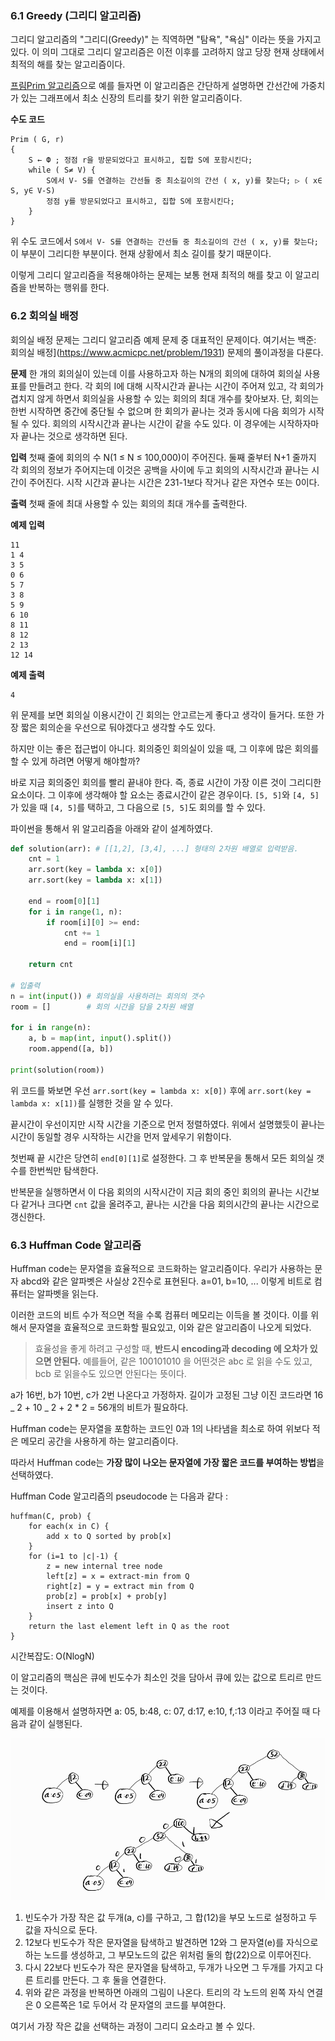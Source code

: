 ### 6.1 Greedy (그리디 알고리즘)

그리디 알고리즘의 "그리디(Greedy)" 는 직역하면 "탐욕", "욕심" 이라는 뜻을 가지고 있다. 이 의미 그대로 그리디 알고리즘은 이전 이후를 고려하지 않고 당장 현재 상태에서 최적의 해를 찾는 알고리즘이다.

[프림Prim 알고리즘](https://github.com/1Dohyeon/Study-Algorithms/blob/main/Graph.md)으로 예를 들자면 이 알고리즘은 간단하게 설명하면 간선간에 가중치가 있는 그래프에서 최소 신장의 트리를 찾기 위한 알고리즘이다.

**수도 코드**

```
Prim ( G, r)
{
	S ← Ф ; 정점 r을 방문되었다고 표시하고, 집합 S에 포함시킨다;
	while ( S≠ V) {
		S에서 V- S를 연결하는 간선들 중 최소길이의 간선 ( x, y)를 찾는다; ▷ ( x∈ S, y∈ V-S)
		정점 y를 방문되었다고 표시하고, 집합 S에 포함시킨다;
	}
}
```

위 수도 코드에서 `S에서 V- S를 연결하는 간선들 중 최소길이의 간선 ( x, y)를 찾는다;` 이 부분이 그리디한 부분이다. 현재 상황에서 최소 길이를 찾기 때문이다.

이렇게 그리디 알고리즘을 적용해야하는 문제는 보통 현재 최적의 해를 찾고 이 알고리즘을 반복하는 행위를 한다.

### 6.2 회의실 배정

회의실 배정 문제는 그리디 알고리즘 예제 문제 중 대표적인 문제이다. 여기서는 백준: 회의실 배정](https://www.acmicpc.net/problem/1931) 문제의 풀이과정을 다룬다.

**문제**
한 개의 회의실이 있는데 이를 사용하고자 하는 N개의 회의에 대하여 회의실 사용표를 만들려고 한다. 각 회의 I에 대해 시작시간과 끝나는 시간이 주어져 있고, 각 회의가 겹치지 않게 하면서 회의실을 사용할 수 있는 회의의 최대 개수를 찾아보자.
단, 회의는 한번 시작하면 중간에 중단될 수 없으며 한 회의가 끝나는 것과 동시에 다음 회의가 시작될 수 있다. 회의의 시작시간과 끝나는 시간이 같을 수도 있다. 이 경우에는 시작하자마자 끝나는 것으로 생각하면 된다.

**입력**
첫째 줄에 회의의 수 N(1 ≤ N ≤ 100,000)이 주어진다. 둘째 줄부터 N+1 줄까지 각 회의의 정보가 주어지는데 이것은 공백을 사이에 두고 회의의 시작시간과 끝나는 시간이 주어진다. 시작 시간과 끝나는 시간은 231-1보다 작거나 같은 자연수 또는 0이다.

**출력**
첫째 줄에 최대 사용할 수 있는 회의의 최대 개수를 출력한다.

**예제 입력**

```
11
1 4
3 5
0 6
5 7
3 8
5 9
6 10
8 11
8 12
2 13
12 14
```

**예제 출력**

```
4
```

위 문제를 보면 회의실 이용시간이 긴 회의는 안고르는게 좋다고 생각이 들거다.
또한 가장 짧은 회의순을 우선으로 둬야겠다고 생각할 수도 있다.

하지만 이는 좋은 접근법이 아니다. 회의중인 회의실이 있을 때, 그 이후에 많은 회의를 할 수 있게 하려면 어떻게 해야할까?

바로 지금 회의중인 회의를 빨리 끝내야 한다. 즉, 종료 시간이 가장 이른 것이 그리디한 요소이다. 그 이후에 생각해야 할 요소는 종료시간이 같은 경우이다. `[5, 5]`와 `[4, 5]`가 있을 때 `[4, 5]`를 택하고, 그 다음으로 `[5, 5]`도 회의를 할 수 있다.

파이썬을 통해서 위 알고리즘을 아래와 같이 설계하였다.

```python
def solution(arr): # [[1,2], [3,4], ...] 형태의 2차원 배열로 입력받음.
    cnt = 1
    arr.sort(key = lambda x: x[0])
    arr.sort(key = lambda x: x[1])

    end = room[0][1]
    for i in range(1, n):
        if room[i][0] >= end:
            cnt += 1
            end = room[i][1]
           
    return cnt

# 입출력
n = int(input()) # 회의실을 사용하려는 회의의 갯수
room = []        # 회의 시간을 담을 2차원 배열

for i in range(n):
    a, b = map(int, input().split())
    room.append([a, b])

print(solution(room))
```

위 코드를 봐보면 우선 `arr.sort(key = lambda x: x[0])` 후에 `arr.sort(key = lambda x: x[1])`를 실행한 것을 알 수 있다.

끝시간이 우선이지만 시작 시간을 기준으로 먼저 정렬하였다. 위에서 설명했듯이 끝나는 시간이 동일할 경우 시작하는 시간을 먼저 앞세우기 위함이다.

첫번째 끝 시간은 당연히 `end[0][1]`로 설정한다. 그 후 반복문을 통해서 모든 회의실 갯수를 한번씩만 탐색한다.

반복문을 실행하면서 이 다음 회의의 시작시간이 지금 회의 중인 회의의 끝나는 시간보다 같거나 크다면 `cnt` 값을 올려주고, 끝나는 시간을 다음 회의시간의 끝나는 시간으로 갱신한다.

### 6.3 Huffman Code 알고리즘

Huffman code는 문자열을 효율적으로 코드화하는 알고리즘이다. 우리가 사용하는 문자 abcd와 같은 알파벳은 사실상 2진수로 표현된다. a=01, b=10, ... 이렇게 비트로 컴퓨터는 알파벳을 읽는다.

이러한 코드의 비트 수가 적으면 적을 수록 컴퓨터 메모리는 이득을 볼 것이다. 이를 위해서 문자열을 효율적으로 코드화할 필요있고, 이와 같은 알고리즘이 나오게 되었다.

> 효율성을 좋게 하려고 구성할 때, **반드시 encoding과 decoding 에 오차가 있으면 안된다.** 예를들어, 같은 100101010 을 어떤것은 abc 로 읽을 수도 있고, bcb 로 읽을수도 있으면 안된다는 뜻이다.

a가 16번, b가 10번, c가 2번 나온다고 가정하자. 길이가 고정된 그냥 이진 코드라면 16 _ 2 + 10 _ 2 + 2 \* 2 = 56개의 비트가 필요하다.

Huffman code는 문자열을 포함하는 코드인 0과 1의 나타냄을 최소로 하여 위보다 적은 메모리 공간을 사용하게 하는 알고리즘이다.

따라서 Huffman code는 **가장 많이 나오는 문자열에 가장 짧은 코드를 부여하는 방법**을 선택하였다.

Huffman Code 알고리즘의 pseudocode 는 다음과 같다 :

```
huffman(C, prob) {
	for each(x in C) {
		add x to Q sorted by prob[x]
	}
	for (i=1 to |c|-1) {
		z = new internal tree node
		left[z] = x = extract-min from Q
		right[z] = y = extract min from Q
		prob[z] = prob[x] + prob[y]
		insert z into Q
	}
	return the last element left in Q as the root
}
```

시간복잡도: O(NlogN)

이 알고리즘의 핵심은 큐에 빈도수가 최소인 것을 담아서 큐에 있는 값으로 트리르 만드는 것이다.

예제를 이용해서 설명하자면 a: 05, b:48, c: 07, d:17, e:10, f,:13 이라고 주어질 때 다음과 같이 실행된다.

![[huffmancode.png]](/imgs/huffmancode.png)

1. 빈도수가 가장 작은 값 두개(a, c)를 구하고, 그 합(12)을 부모 노드로 설정하고 두 값을 자식으로 둔다.
2. 12보다 빈도수가 작은 문자열을 탐색하고 발견하면 12와 그 문자열(e)를 자식으로 하는 노드를 생성하고, 그 부모노드의 값은 위처럼 둘의 합(22)으로 이루어진다.
3. 다시 22보다 빈도수가 작은 문자열을 탐색하고, 두개가 나오면 그 두개를 가지고 다른 트리를 만든다. 그 후 둘을 연결한다.
4. 위와 같은 과정을 반복하면 아래의 그림이 나온다. 트리의 각 노드의 왼쪽 자식 연결은 0 오른쪽은 1로 두어서 각 문자열의 코드를 부여한다.

여기서 가장 작은 값을 선택하는 과정이 그리디 요소라고 볼 수 있다.

